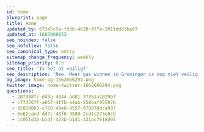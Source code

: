 ```yaml
---
id: home
blueprint: page
title: Home
updated_by: 67345c5a-fd3b-4628-977e-291fddd3ba07
updated_at: 1663068053
seo_noindex: false
seo_nofollow: false
seo_canonical_type: entry
sitemap_change_frequency: weekly
sitemap_priority: 0.5
seo_title: 'Is het al veilig?'
seo_description: 'Nee. Meer gas winnen in Groningen is nog niet veilig. Dat is het, volgens de huidige versterkingsplannen, pas in 2028.'
og_image: home-og-1662666294.png
twitter_image: home-twitter-1662666294.png
questions:
  - 207388fc-d45a-4344-ad81-37351a1029b7
  - c773767f-a057-4ffb-a4ab-550baf95597b
  - d2019001-c750-49e8-9557-970878dca987
  - 6e62caed-dd7c-48f0-9580-2cd1c273e8cb
  - cc05fd1b-b14f-423b-b1d1-321ac7e18d95
---
```

